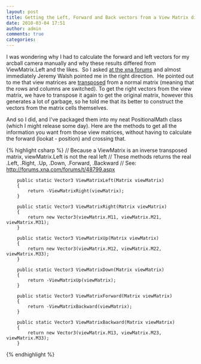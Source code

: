 ```yaml
---
layout: post
title: Getting the Left, Forward and Back vectors from a View Matrix directly
date: 2010-03-04 17:51
author: admin
comments: true
categories:
---
```

I was wondering why I had to calculate the forward and left vectors for my arcball camera manually and why these results differed from ViewMatrix.Left and the likes.  So I asked <a title="Thread" href="http://forums.xna.com/forums/t/48799.aspx" target="_blank">at the xna forums</a> and almost immediately Jeremy Walsh pointed me in the right direction.  He pointed out to me that view matrices are <a title="Wiki" href="http://en.wikipedia.org/wiki/Transpose" target="_blank">transposed</a> from a normal matrix (meaning that the rows and columns are switched). To get the right vectors from the view matrix, we have to transpose it again to get the original matrix, however this generates a lot of garbage, so he told me that its better to construct the vectors from the matrix cells themselves.

And so I did, and I've packaged them into my neat PositionalMath class (which I might release some day). Here are the methods to get all the information you want from those view matrices, without having to calculate the forward (lookat - position) and crossing that.

{% highlight csharp %}
// Because a ViewMatrix is an inverse transposed matrix, viewMatrix.Left is not the real left
        // These methods returns the real .Left, .Right, .Up, .Down, .Forward, .Backward
        // See: http://forums.xna.com/forums/t/48799.aspx        
        
        public static Vector3 ViewMatrixLeft(Matrix viewMatrix)
        {
            return -ViewMatrixRight(viewMatrix);
        }

        public static Vector3 ViewMatrixRight(Matrix viewMatrix)
        {
            return new Vector3(viewMatrix.M11, viewMatrix.M21, viewMatrix.M31);
        }
        
        public static Vector3 ViewMatrixUp(Matrix viewMatrix)
        {
            return new Vector3(viewMatrix.M12, viewMatrix.M22, viewMatrix.M33);
        }

        public static Vector3 ViewMatrixDown(Matrix viewMatrix)
        {
            return -ViewMatrixUp(viewMatrix);
        }

        public static Vector3 ViewMatrixForward(Matrix viewMatrix)
        {
            return -ViewMatrixBackward(viewMatrix);
        }

        public static Vector3 ViewMatrixBackward(Matrix viewMatrix)
        {
            return new Vector3(viewMatrix.M13, viewMatrix.M23, viewMatrix.M33);
        }
{% endhighlight %}

